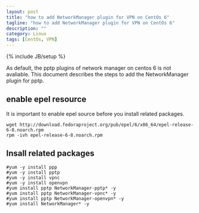 ```yaml
---
layout: post
title: "how to add NetworkManager plugin for VPN on CentOs 6"
tagline: "how to add NetworkManager plugin for VPN on CentOs 6"
description: ""
category: Linux 
tags: [CentOs, VPN]
---
```

{% include JB/setup %}

As default, the pptp plugins of network manager on centos 6 is not avaliable. This document describes the steps to add the NetworkManager plugin for pptp.

## enable epel resource

It is important to enable epel source before you install related packages.

	wget http://download.fedoraproject.org/pub/epel/6/x86_64/epel-release-6-8.noarch.rpm
	rpm -ivh epel-release-6-8.noarch.rpm 

## Insall related packages

	#yum -y install ppp
	#yum -y install pptp
	#yum -y install vpnc
	#yum -y install openvpn 
	#yum install pptp NetworkManager-pptp* -y
   	#yum install pptp NetworkManager-vpnc* -y
   	#yum install pptp NetworkManager-openvpn* -y
	#yum install NetworkManager* -y



